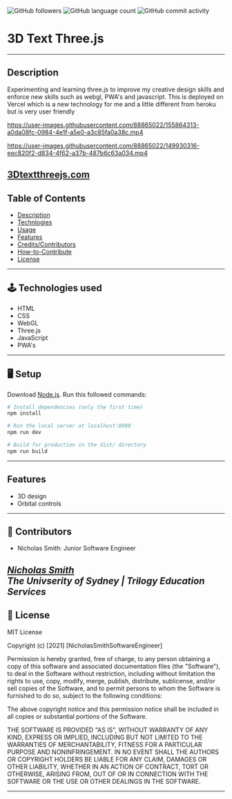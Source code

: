 <img alt="GitHub followers" src="https://img.shields.io/github/followers/N1cholasSmith?style=social">     <img alt="GitHub language count" src="https://img.shields.io/github/languages/count/N1cholasSmith/horiseon-search-engine-optimization?style=social">     <img alt="GitHub commit activity" src="https://img.shields.io/github/commit-activity/w/N1cholasSmith/Project-Portfolio-React?style=social">


# 3D Text Three.js

---
## Description
Experimenting and learning three.js to improve my creative design skills and enforce new skills such as webgl, PWA's and javascript. This is deployed on Vercel which is a new technology for me and a little different from heroku but is very user friendly


https://user-images.githubusercontent.com/88865022/155864313-a0da08fc-0984-4e1f-a5e0-a3c85fa0a38c.mp4


https://user-images.githubusercontent.com/88865022/149930316-eec820f2-d834-4f62-a37b-487b6c63a034.mp4

[3Dtextthreejs.com](https://3d-text-threejs.vercel.app/)
---
## Table of Contents
- [Description](#description)
- [Technlogies](#technologies)
- [Usage](#usage)
- [Features](#features)
- [Credits/Contributors](#credits/contributors)
- [How-to-Contribute](#how-to-contribute)
- [License](#license)
---

<a name="technologies"></a>

## 🕹 Technologies used
- HTML
- CSS
- WebGL
- Three.js
- JavaScript
- PWA's


---
<a name="setup"></a>

## 🖥 Setup
Download [Node.js](https://nodejs.org/en/download/).
Run this followed commands:

``` bash
# Install dependencies (only the first time)
npm install

# Run the local server at localhost:8080
npm run dev

# Build for production in the dist/ directory
npm run build
```

---
## Features
- 3D design
- Orbital controls

---
<a name="contributors"></a>

## 👥 Contributors
- Nicholas Smith: Junior Software Engineer 

_[Nicholas Smith](https://github.com/N1cholasSmith)_ <br>
_The Univserity of Sydney | Trilogy Education Services_ <br>
---
<a name="license"></a>

## 🔖 License
MIT License

Copyright (c) [2021] [NicholasSmithSoftwareEngineer]

Permission is hereby granted, free of charge, to any person obtaining a copy
of this software and associated documentation files (the "Software"), to deal
in the Software without restriction, including without limitation the rights
to use, copy, modify, merge, publish, distribute, sublicense, and/or sell
copies of the Software, and to permit persons to whom the Software is
furnished to do so, subject to the following conditions:

The above copyright notice and this permission notice shall be included in all
copies or substantial portions of the Software.

THE SOFTWARE IS PROVIDED "AS IS", WITHOUT WARRANTY OF ANY KIND, EXPRESS OR
IMPLIED, INCLUDING BUT NOT LIMITED TO THE WARRANTIES OF MERCHANTABILITY,
FITNESS FOR A PARTICULAR PURPOSE AND NONINFRINGEMENT. IN NO EVENT SHALL THE
AUTHORS OR COPYRIGHT HOLDERS BE LIABLE FOR ANY CLAIM, DAMAGES OR OTHER
LIABILITY, WHETHER IN AN ACTION OF CONTRACT, TORT OR OTHERWISE, ARISING FROM,
OUT OF OR IN CONNECTION WITH THE SOFTWARE OR THE USE OR OTHER DEALINGS IN THE
SOFTWARE.

---


